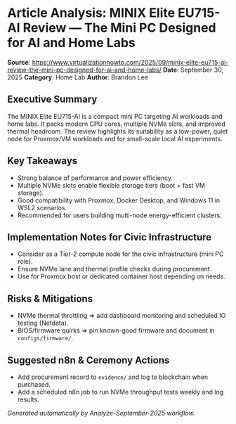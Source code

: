 # Article Analysis: MINIX Elite EU715-AI Review — The Mini PC Designed for AI and Home Labs

**Source**: https://www.virtualizationhowto.com/2025/09/minix-elite-eu715-ai-review-the-mini-pc-designed-for-ai-and-home-labs/
**Date**: September 30, 2025
**Category**: Home Lab
**Author**: Brandon Lee

## Executive Summary

The MINIX Elite EU715-AI is a compact mini PC targeting AI workloads and home labs. It packs modern CPU cores, multiple NVMe slots, and improved thermal headroom. The review highlights its suitability as a low-power, quiet node for Proxmox/VM workloads and for small-scale local AI experiments.

## Key Takeaways

- Strong balance of performance and power efficiency.
- Multiple NVMe slots enable flexible storage tiers (boot + fast VM storage).
- Good compatibility with Proxmox, Docker Desktop, and Windows 11 in WSL2 scenarios.
- Recommended for users building multi-node energy-efficient clusters.

## Implementation Notes for Civic Infrastructure

- Consider as a Tier-2 compute node for the civic infrastructure (mini PC role).
- Ensure NVMe lane and thermal profile checks during procurement.
- Use for Proxmox host or dedicated container host depending on needs.

## Risks & Mitigations

- NVMe thermal throttling => add dashboard monitoring and scheduled IO testing (Netdata).
- BIOS/firmware quirks => pin known-good firmware and document in `configs/firmware/`.

## Suggested n8n & Ceremony Actions

- Add procurement record to `evidence/` and log to blockchain when purchased.
- Add a scheduled n8n job to run NVMe throughput tests weekly and log results.

_Generated automatically by Analyze-September-2025 workflow._
